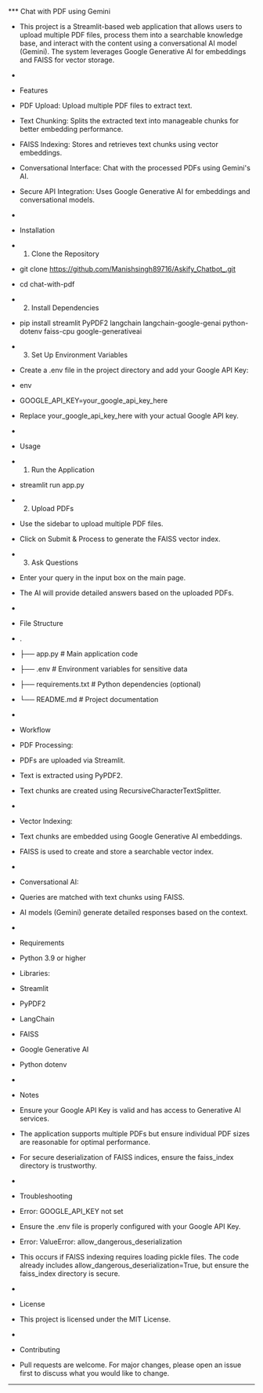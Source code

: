 *** Chat with PDF using Gemini
* This project is a Streamlit-based web application that allows users to upload multiple PDF files, process them into a searchable knowledge base, and interact with the content using a conversational AI model (Gemini). The system leverages Google Generative AI for embeddings and FAISS for vector storage.
* 
* Features
* PDF Upload: Upload multiple PDF files to extract text.
* Text Chunking: Splits the extracted text into manageable chunks for better embedding performance.
* FAISS Indexing: Stores and retrieves text chunks using vector embeddings.
* Conversational Interface: Chat with the processed PDFs using Gemini's AI.
* Secure API Integration: Uses Google Generative AI for embeddings and conversational models.
* 
* Installation
* 1. Clone the Repository
* git clone https://github.com/Manishsingh89716/Askify_Chatbot_.git
* cd chat-with-pdf
* 2. Install Dependencies
* pip install streamlit PyPDF2 langchain langchain-google-genai python-dotenv faiss-cpu google-generativeai
* 3. Set Up Environment Variables

* Create a .env file in the project directory and add your Google API Key:
* env
* GOOGLE_API_KEY=your_google_api_key_here
* Replace your_google_api_key_here with your actual Google API key.
* 
* Usage

* 1. Run the Application
* streamlit run app.py

* 2. Upload PDFs
* Use the sidebar to upload multiple PDF files.
* Click on Submit & Process to generate the FAISS vector index.

* 3. Ask Questions
* Enter your query in the input box on the main page.
* The AI will provide detailed answers based on the uploaded PDFs.
* 
* File Structure

* .
* ├── app.py                  # Main application code
* ├── .env                    # Environment variables for sensitive data
* ├── requirements.txt        # Python dependencies (optional)
* └── README.md               # Project documentation
* 
* Workflow
* PDF Processing:
* PDFs are uploaded via Streamlit.
* Text is extracted using PyPDF2.
* Text chunks are created using RecursiveCharacterTextSplitter.
* 
* Vector Indexing:
* Text chunks are embedded using Google Generative AI embeddings.
* FAISS is used to create and store a searchable vector index.
* 
* Conversational AI:
* Queries are matched with text chunks using FAISS.
* AI models (Gemini) generate detailed responses based on the context.
* 
* Requirements
* Python 3.9 or higher
* Libraries:
* Streamlit
* PyPDF2
* LangChain
* FAISS
* Google Generative AI
* Python dotenv
* 
* Notes
* Ensure your Google API Key is valid and has access to Generative AI services.
* The application supports multiple PDFs but ensure individual PDF sizes are reasonable for optimal performance.
* For secure deserialization of FAISS indices, ensure the faiss_index directory is trustworthy.
* 
* Troubleshooting
* Error: GOOGLE_API_KEY not set
* Ensure the .env file is properly configured with your Google API Key.
* Error: ValueError: allow_dangerous_deserialization
* This occurs if FAISS indexing requires loading pickle files. The code already includes allow_dangerous_deserialization=True, but ensure the faiss_index directory is secure.
* 
* License
* This project is licensed under the MIT License.
* 
* Contributing
* Pull requests are welcome. For major changes, please open an issue first to discuss what you would like to change.
***
